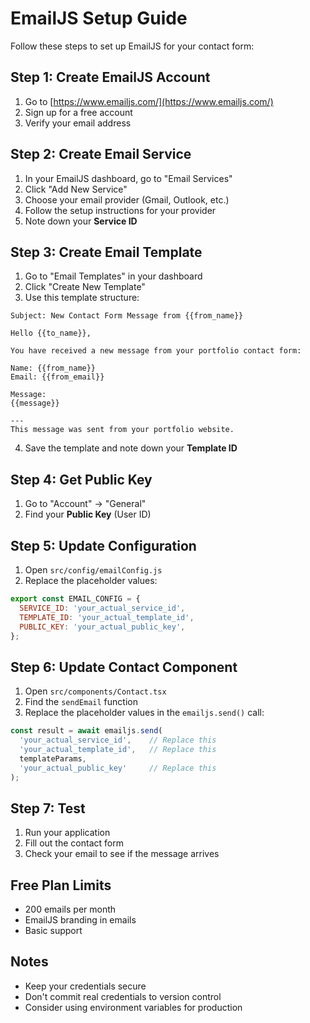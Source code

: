 # EmailJS Setup Guide

Follow these steps to set up EmailJS for your contact form:

## Step 1: Create EmailJS Account
1. Go to [https://www.emailjs.com/](https://www.emailjs.com/)
2. Sign up for a free account
3. Verify your email address

## Step 2: Create Email Service
1. In your EmailJS dashboard, go to "Email Services"
2. Click "Add New Service"
3. Choose your email provider (Gmail, Outlook, etc.)
4. Follow the setup instructions for your provider
5. Note down your **Service ID**

## Step 3: Create Email Template
1. Go to "Email Templates" in your dashboard
2. Click "Create New Template"
3. Use this template structure:

```
Subject: New Contact Form Message from {{from_name}}

Hello {{to_name}},

You have received a new message from your portfolio contact form:

Name: {{from_name}}
Email: {{from_email}}

Message:
{{message}}

---
This message was sent from your portfolio website.
```

4. Save the template and note down your **Template ID**

## Step 4: Get Public Key
1. Go to "Account" → "General"
2. Find your **Public Key** (User ID)

## Step 5: Update Configuration
1. Open `src/config/emailConfig.js`
2. Replace the placeholder values:

```javascript
export const EMAIL_CONFIG = {
  SERVICE_ID: 'your_actual_service_id',
  TEMPLATE_ID: 'your_actual_template_id', 
  PUBLIC_KEY: 'your_actual_public_key',
};
```

## Step 6: Update Contact Component
1. Open `src/components/Contact.tsx`
2. Find the `sendEmail` function
3. Replace the placeholder values in the `emailjs.send()` call:

```javascript
const result = await emailjs.send(
  'your_actual_service_id',    // Replace this
  'your_actual_template_id',   // Replace this
  templateParams,
  'your_actual_public_key'     // Replace this
);
```

## Step 7: Test
1. Run your application
2. Fill out the contact form
3. Check your email to see if the message arrives

## Free Plan Limits
- 200 emails per month
- EmailJS branding in emails
- Basic support

## Notes
- Keep your credentials secure
- Don't commit real credentials to version control
- Consider using environment variables for production
